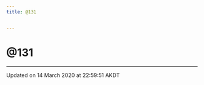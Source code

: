 ```yaml
---
title: @131


---
```


# @131























-------------------------------

Updated on 14 March 2020 at 22:59:51 AKDT